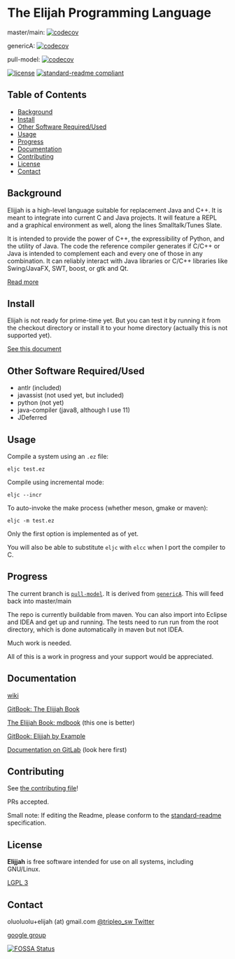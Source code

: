 # The Elijah Programming Language

master/main: [![codecov](https://codecov.io/gl/elijah-team/elijah-lang/branch/master/graph/badge.svg?token=WATHC960NB)](https://codecov.io/gl/elijah-team/elijah-lang)

genericA: [![codecov](https://codecov.io/gl/elijah-team/elijah-lang/branch/genericA/graph/badge.svg?token=WATHC960NB)](https://app.codecov.io/gl/elijah-team/elijah-lang/branch/genericA)

pull-model: [![codecov](https://codecov.io/gl/elijah-team/elijah-lang/branch/pull-model/graph/badge.svg?token=WATHC960NB)](https://app.codecov.io/gl/elijah-team/elijah-lang/branch/pull-model)

[![license](https://img.shields.io/gitlab/license/elijah-team/elijah-lang.svg)](LICENSE)
[![standard-readme compliant](https://img.shields.io/badge/readme%20style-standard-brightgreen.svg?style=flat-square)](https://github.com/RichardLitt/standard-readme)

## Table of Contents

- [Background](#background)
- [Install](#install)
- [Other Software Required/Used](#other-software-requiredused)
- [Usage](#usage)
- [Progress](#progress)
- [Documentation](#documentation)
- [Contributing](#contributing)
- [License](#license)
- [Contact](#contact)

## Background

Elijjah is a high-level language suitable for replacement Java and C++. It is meant to
integrate into current C and Java projects. It will feature a REPL and a graphical environment as well, 
along the lines Smalltalk/Tunes Slate.

It is intended to provide the power of C++, the expressibility of Python, and the utility of Java.  The code the reference compiler generates if C/C++ or Java is intended to complement each and every one of those in any combination.  It can reliably interact with Java libraries or C/C++ libraries like Swing/JavaFX, SWT, boost, or gtk and Qt.

[Read more](docs/language-overview.md)

## Install

Elijah is not ready for prime-time yet. But you can test it by running it from the checkout directory or install it to your home directory (actually this is not supported yet).

[See this document](https://gitlab.com/elijah-team/elijah-lang/-/wikis/Building-Elijjah-from-source)

## Other Software Required/Used

  * antlr (included)
  * javassist (not used yet, but included)
  * python (not yet)
  * java-compiler (java8, although I use 11)
  * JDeferred

## Usage

Compile a system using an `.ez` file:

```
eljc test.ez
```

Compile using incremental mode:

```
eljc --incr
```

To auto-invoke the make process (whether meson, gmake or maven):

```
eljc -m test.ez
```

Only the first option is implemented as of yet.

You will also be able to substitute `eljc` with `elcc` when I port the compiler to C.

## Progress

The current branch is [`pull-model`](https://gitlab.com/elijah-team/elijah-lang/-/tree/pull-model).
It is derived from [`genericA`](https://gitlab.com/elijah-team/elijah-lang/-/tree/genericA).
This will feed back into master/main 

The repo is currently buildable from maven.  You can also import into Eclipse and IDEA
and get up and running.  The tests need to run run from the root directory, which is 
done automatically in maven but not IDEA.

Much work is needed.

All of this is a work in progress and your support would be appreciated.

## Documentation

[wiki](https://gitlab.com/elijah-team/elijah-lang/-/wikis/home)

[GitBook: The Elijjah Book](https://oluoluolu-gh.gitbook.io/elijjah-book/)

[The Elijjah Book: mdbook](https://tripleo1.github.io/elijjah-book/) \(this one is better\)

[GitBook: Elijjah by Example](https://oluoluolu-gh.gitbook.io/elijjah-by-example/)

[Documentation on GitLab](https://elijah-team.gitlab.io/elijah-lang/) (look here first)

## Contributing

See [the contributing file](CONTRIBUTING.md)!

PRs accepted.

Small note: If editing the Readme, please conform to the [standard-readme](https://github.com/RichardLitt/standard-readme) specification.

## License

**Elijjah** is free software intended for use on all systems, including GNU/Linux.

[LGPL 3](LICENSE)

## Contact

oluoluolu+elijah \(at\) gmail.com
[@tripleo_sw Twitter](https://twitter.com/tripleo_sw)

[google group](https://groups.google.com/forum/#!forum/elijjah)

[![FOSSA Status](https://app.fossa.com/api/projects/git%2Bgitlab.com%2Felijah-team%2Felijah-lang.svg?type=large)](https://app.fossa.com/projects/git%2Bgitlab.com%2Felijah-team%2Felijah-lang?ref=badge_large)
